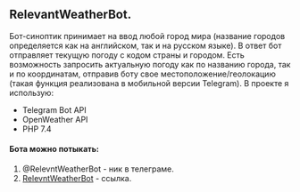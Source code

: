 ## RelevantWeatherBot.
Бот-синоптик принимает на ввод любой город мира (название городов определяется как на английском, так и на русском языке).
В ответ бот отправляет текущую погоду с кодом страны и городом.
Есть возможность запросить актуальную погоду как по названию города, так и по координатам, отправив боту свое местоположение/геолокацию (такая функция реализована в мобильной версии Telegram).
В проекте я использую:
* Telegram Bot API
* OpenWeather API
* PHP 7.4

#### Бота можно потыкать:
1. @RelevntWeatherBot - ник в телеграме.
2. [RelevntWeatherBot](https://web.telegram.org/k/#@RelevntWeatherBot) - ссылка.
